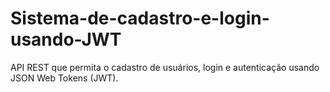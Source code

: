 # Sistema-de-cadastro-e-login-usando-JWT
API REST que permita o cadastro de usuários, login e autenticação usando JSON Web Tokens (JWT).
